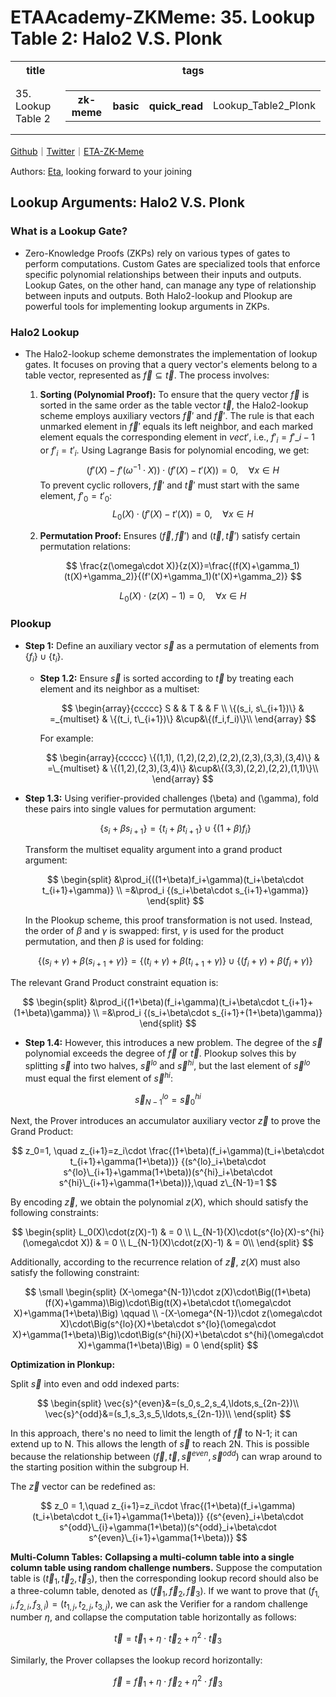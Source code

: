 # ETAAcademy-ZKMeme: 35. Lookup Table 2: Halo2 V.S. Plonk

<table>
  <tr>
    <th>title</th>
    <th>tags</th>
  </tr>
  <tr>
    <td>35. Lookup Table 2</td>
    <td>
      <table>
        <tr>
          <th>zk-meme</th>
          <th>basic</th>
          <th>quick_read</th>
          <td>Lookup_Table2_Plonk</td>
        </tr>
      </table>
    </td>
  </tr>
</table>

[Github](https://github.com/ETAAcademy)｜[Twitter](https://twitter.com/ETAAcademy)｜[ETA-ZK-Meme](https://github.com/ETAAcademy/ETAAcademy-ZK-Meme)

Authors: [Eta](https://twitter.com/pwhattie), looking forward to your joining

## Lookup Arguments: Halo2 V.S. Plonk

### What is a Lookup Gate?

- Zero-Knowledge Proofs (ZKPs) rely on various types of gates to perform computations. Custom Gates are specialized tools that enforce specific polynomial relationships between their inputs and outputs. Lookup Gates, on the other hand, can manage any type of relationship between inputs and outputs. Both Halo2-lookup and Plookup are powerful tools for implementing lookup arguments in ZKPs.

### Halo2 Lookup

- The Halo2-lookup scheme demonstrates the implementation of lookup gates. It focuses on proving that a query vector's elements belong to a table vector, represented as $\vec{f} \subseteq \vec{t}$. The process involves:

  1.  **Sorting (Polynomial Proof):**
      To ensure that the query vector $\vec{f}$ is sorted in the same order as the table vector $\vec{t},$ the Halo2-lookup scheme employs auxiliary vectors $\vec{f}'$ and $\vec{f}'.$ The rule is that each unmarked element in $\vec{f}'$ equals its left neighbor, and each marked element equals the corresponding element in $vec{t}',$ i.e., $f'_i=f'\_{i-1}$ or $f'_i=t'_i$. Using Lagrange Basis for polynomial encoding, we get:
      $$
      (f'(X)-f'(\omega^{-1}\cdot X))\cdot (f'(X)-t'(X)) = 0, \quad \forall x\in H
      $$
      To prevent cyclic rollovers, $\vec{f}'$ and $\vec{t}'$ must start with the same element, $f'_0=t'_0:$
      $$
      L_0(X)\cdot(f'(X)-t'(X)) = 0, \quad \forall x\in H
      $$
  2.  **Permutation Proof:** Ensures $(\vec{f}, \vec{f}')$ and $(\vec{t}, \vec{t}')$ satisfy certain permutation relations:

      $$
      \frac{z(\omega\cdot X)}{z(X)}=\frac{(f(X)+\gamma_1)(t(X)+\gamma_2)}{(f'(X)+\gamma_1)(t'(X)+\gamma_2)}
      $$

      $$
      L_0(X)\cdot (z(X) - 1) = 0, \quad \forall x\in H
      $$

### Plookup

- **Step 1:** Define an auxiliary vector $\vec{s}$ as a permutation of elements from $\{f_i\} \cup \{t_i\}$.

  - **Step 1.2:** Ensure $\vec{s}$ is sorted according to $\vec{t}$ by treating each element and its neighbor as a multiset:

    $$
    \begin{array}{ccccc}
    S &  & T  & & F \\
    \{(s_i, s\_{i+1})\} & =_{multiset} & \{(t_i, t\_{i+1})\} &\cup&\{(f_i,f_i)\}\\
    \end{array}
    $$

    For example:

    $$
    \begin{array}{ccccc}
    \{(1,1), (1,2),(2,2),(2,2),(2,3),(3,3),(3,4)\} & =\_{multiset} & \{(1,2),(2,3),(3,4)\} &\cup&\{(3,3),(2,2),(2,2),(1,1)\}\\
    \end{array}
    $$

- **Step 1.3:** Using verifier-provided challenges \(\beta\) and \(\gamma\), fold these pairs into single values for permutation argument:

  $$
  \{s_i + \beta s_{i+1}\}=\{t_i + \beta t_{i+1}\}\cup\{(1+\beta)f_i\}
  $$

  Transform the multiset equality argument into a grand product argument:

  $$
  \begin{split}
  &\prod_i{((1+\beta)f_i+\gamma)(t_i+\beta\cdot t_{i+1}+\gamma)} \\
  =&\prod_i
  {(s_i+\beta\cdot s_{i+1}+\gamma)}
  \end{split}
  $$

  In the Plookup scheme, this proof transformation is not used. Instead, the order of $\beta$ and $\gamma$ is swapped: first, $\gamma$ is used for the product permutation, and then $\beta$ is used for folding:

  $$
  \{(s_i+\gamma) + \beta (s_{i+1}+\gamma)\}=\{(t_i + \gamma) + \beta (t_{i+1}+\gamma)\}\cup\{(f_i+\gamma)+ \beta(f_i+\gamma)\}
  $$

The relevant Grand Product constraint equation is:

$$
\begin{split}
&\prod_i{(1+\beta)(f_i+\gamma)(t_i+\beta\cdot t_{i+1}+(1+\beta)\gamma)} \\
=&\prod_i
{(s_i+\beta\cdot s_{i+1}+(1+\beta)\gamma)}
\end{split}
$$

- **Step 1.4:** However, this introduces a new problem. The degree of the $\vec{s}$ polynomial exceeds the degree of $\vec{f}$ or $\vec{t}$. Plookup solves this by splitting $\vec{s}$ into two halves, $\vec{s}^{lo}$ and $\vec{s}^{hi}$, but the last element of $\vec{s}^{lo}$ must equal the first element of $\vec{s}^{hi}$:

$$
\vec{s}^{lo}_{N-1} = \vec{s}^{hi}_0
$$

Next, the Prover introduces an accumulator auxiliary vector $\vec{z}$ to prove the Grand Product:

$$
z_0=1, \quad z_{i+1}=z_i\cdot \frac{(1+\beta)(f_i+\gamma)(t_i+\beta\cdot t_{i+1}+\gamma(1+\beta))}
{(s^{lo}_i+\beta\cdot s^{lo}\_{i+1}+\gamma(1+\beta))(s^{hi}_i+\beta\cdot s^{hi}\_{i+1}+\gamma(1+\beta))},\quad z\_{N-1}=1
$$

By encoding $\vec{z}$, we obtain the polynomial $z(X)$, which should satisfy the following constraints:

$$
\begin{split}
L_0(X)\cdot(z(X)-1) & = 0 \\
L_{N-1}(X)\cdot(s^{lo}(X)-s^{hi}(\omega\cdot X)) & = 0 \\
L_{N-1}(X)\cdot(z(X)-1) & = 0\\
\end{split}
$$

Additionally, according to the recurrence relation of $\vec{z}$, $z(X)$ must also satisfy the following constraint:

$$
\small
\begin{split}
(X-\omega^{N-1})\cdot z(X)\cdot\Big((1+\beta)(f(X)+\gamma)\Big)\cdot\Big(t(X)+\beta\cdot t(\omega\cdot X)+\gamma(1+\beta)\Big) \qquad \\
-(X-\omega^{N-1})\cdot z(\omega\cdot X)\cdot\Big(s^{lo}(X)+\beta\cdot s^{lo}(\omega\cdot X)+\gamma(1+\beta)\Big)\cdot\Big(s^{hi}(X)+\beta\cdot s^{hi}(\omega\cdot X)+\gamma(1+\beta)\Big) = 0
\end{split}
$$

**Optimization in Plonkup:**

Split $\vec{s}$ into even and odd indexed parts:

$$
\begin{split}
\vec{s}^{even}&=(s_0,s_2,s_4,\ldots,s_{2n-2})\\
\vec{s}^{odd}&=(s_1,s_3,s_5,\ldots,s_{2n-1})\\
\end{split}
$$

In this approach, there's no need to limit the length of $\vec{f}$ to N-1; it can extend up to N. This allows the length of $\vec{s}$ to reach 2N. This is possible because the relationship between $(\vec{f}, \vec{t}, \vec{s}^{even}, \vec{s}^{odd})$ can wrap around to the starting position within the subgroup H.

The $\vec{z}$ vector can be redefined as:

$$
z_0 = 1,\quad z_{i+1}=z_i\cdot \frac{(1+\beta)(f_i+\gamma)(t_i+\beta\cdot t_{i+1}+\gamma(1+\beta))}
{(s^{even}_i+\beta\cdot s^{odd}\_{i}+\gamma(1+\beta))(s^{odd}_i+\beta\cdot s^{even}\_{i+1}+\gamma(1+\beta))}
$$

**Multi-Column Tables:**
**Collapsing a multi-column table into a single column table using random challenge numbers.** Suppose the computation table is $(\vec{t}_1, \vec{t}_2, \vec{t}_3)$, then the corresponding lookup record should also be a three-column table, denoted as $(\vec{f}_1, \vec{f}_2, \vec{f}_3)$. If we want to prove that $(f_{1,i}, f_{2,i}, f_{3,i}) = (t_{1,j}, t_{2,j}, t_{3,j})$, we can ask the Verifier for a random challenge number $\eta$, and collapse the computation table horizontally as follows:

$$
\vec{t} = \vec{t}_1+\eta\cdot\vec{t}_2+\eta^2\cdot\vec{t}_3
$$

Similarly, the Prover collapses the lookup record horizontally:

$$
\vec{f} = \vec{f}_1+\eta\cdot\vec{f}_2+\eta^2\cdot\vec{f}_3
$$
